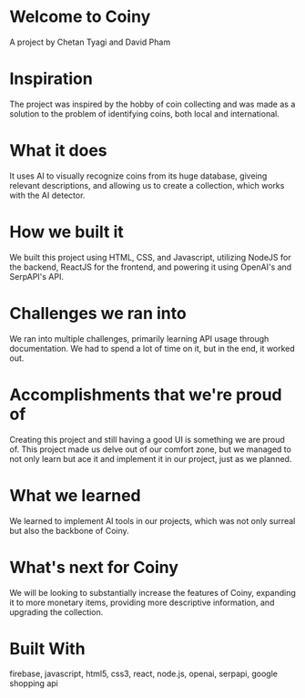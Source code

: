# Welcome to Coiny
A project by Chetan Tyagi and David Pham
# Inspiration
The project was inspired by the hobby of coin collecting and was made as a solution to the problem of identifying coins, both local and international.

# What it does
It uses AI to visually recognize coins from its huge database, giveing relevant descriptions, and allowing us to create a collection, which works with the AI detector.

# How we built it
We built this project using HTML, CSS, and Javascript, utilizing NodeJS for the backend, ReactJS for the frontend, and powering it using OpenAI's and SerpAPI's API.

# Challenges we ran into
We ran into multiple challenges, primarily learning API usage through documentation. We had to spend a lot of time on it, but in the end, it worked out.

# Accomplishments that we're proud of
Creating this project and still having a good UI is something we are proud of. This project made us delve out of our comfort zone, but we managed to not only learn but ace it and implement it in our project, just as we planned.

# What we learned
We learned to implement AI tools in our projects, which was not only surreal but also the backbone of Coiny.

# What's next for Coiny
We will be looking to substantially increase the features of Coiny, expanding it to more monetary items, providing more descriptive information, and upgrading the collection.

# Built With
 firebase, javascript, html5, css3, react, node.js, openai, serpapi, google shopping api
